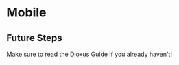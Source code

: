 # Mobile
## Future Steps

Make sure to read the [Dioxus Guide](https://dioxuslabs.com/guide) if you already haven't!
